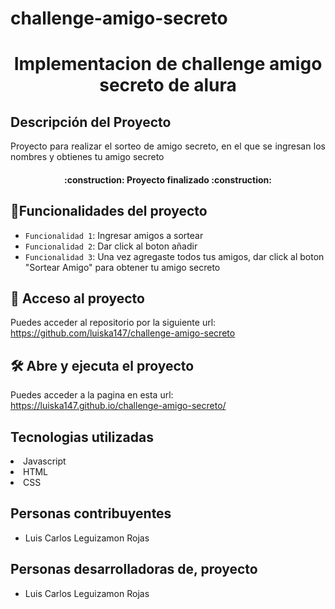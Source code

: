 # challenge-amigo-secreto
<h1 align="center"> Implementacion de challenge amigo secreto de alura</h1>

## Descripción del Proyecto

<p align="justify">
Proyecto para realizar el sorteo de amigo secreto, en el que se ingresan los nombres y obtienes tu amigo secreto
</p>

<h4 align="center">
:construction: Proyecto finalizado :construction:
</h4>

## :hammer:Funcionalidades del proyecto
- `Funcionalidad 1`: Ingresar amigos a sortear 
- `Funcionalidad 2`: Dar click al boton añadir
- `Funcionalidad 3`: Una vez agregaste todos tus amigos, dar click al boton "Sortear Amigo" para obtener tu amigo secreto

## 📁 Acceso al proyecto
Puedes acceder al repositorio por la siguiente url: https://github.com/luiska147/challenge-amigo-secreto
## 🛠️ Abre y ejecuta el proyecto
Puedes acceder a la pagina en esta url: https://luiska147.github.io/challenge-amigo-secreto/

## Tecnologias utilizadas
<li> Javascript </li>
<li> HTML </li>
<li> CSS </li>

## Personas contribuyentes
 - Luis Carlos Leguizamon Rojas 

## Personas desarrolladoras de, proyecto
 - Luis Carlos Leguizamon Rojas 
